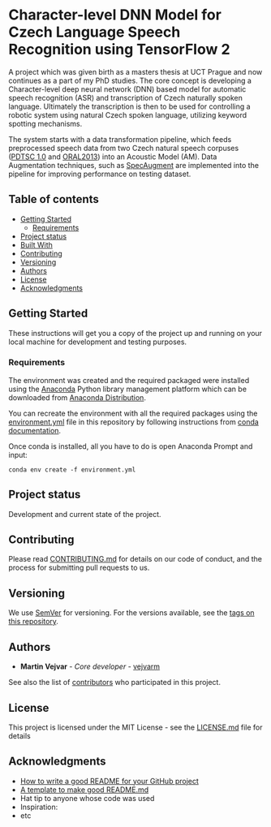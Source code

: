 # Character-level DNN Model for Czech Language Speech Recognition using TensorFlow 2

A project which was given birth as a masters thesis at UCT Prague and now continues as a part of my PhD studies. 
The core concept is developing a Character-level deep neural network (DNN) based model for 
automatic speech recognition (ASR) and transcription of Czech naturally spoken language. 
Ultimately the transcription is then to be used for controlling a robotic system using natural Czech spoken language, 
utilizing keyword spotting mechanisms.

The system starts with a data transformation pipeline, which feeds
preprocessed speech data from two Czech natural speech corpuses ([PDTSC 1.0](https://ufal.mff.cuni.cz/pdtsc1.0/en/index.html) and [ORAL2013](https://wiki.korpus.cz/doku.php/en:cnk:oral2013)) into an Acoustic Model (AM).
Data Augmentation techniques, such as [SpecAugment](https://arxiv.org/abs/1904.08779) are implemented into the pipeline for improving performance on testing dataset.

## Table of contents
* [Getting Started](#getting-started)
    * [Requirements](#requirements)
* [Project status](#project-status)
* [Built With](#built-with)
* [Contributing](#contributing)
* [Versioning](#versioning)
* [Authors](#authors)
* [License](#license)
* [Acknowledgments](#acknowledgments)

## Getting Started

These instructions will get you a copy of the project up and running on your local machine for development and testing purposes.

### Requirements

The environment was created and the required packaged were installed using the [Anaconda](https://www.anaconda.com) 
Python library management platform which can be downloaded from [Anaconda Distribution](https://www.anaconda.com/distribution/).

You can recreate the environment with all the required packages using the 
[environment.yml](https://github.com/vejvarm/speech_recognition_with_TF2_at_UCT_Prague/blob/master/environment.yml) 
file in this repository by following instructions from [conda documentation](https://docs.conda.io/projects/conda/en/latest/user-guide/tasks/manage-environments.html#creating-an-environment-from-an-environment-yml-file).

Once conda is installed, all you have to do is open Anaconda Prompt and input:
```
conda env create -f environment.yml
```

## Project status

Development and current state of the project.

## Contributing

Please read [CONTRIBUTING.md](https://gist.github.com/PurpleBooth/b24679402957c63ec426) for details on our code of conduct, and the process for submitting pull requests to us.

## Versioning

We use [SemVer](http://semver.org/) for versioning. For the versions available, see the [tags on this repository](https://github.com/your/project/tags). 

## Authors

* **Martin Vejvar** - *Core developer* - [vejvarm](https://github.com/vejvarm)

See also the list of [contributors](https://github.com/vejvarm/speech_recognition_with_TF2_at_UCT_Prague/contributors) who participated in this project.

## License

This project is licensed under the MIT License - see the [LICENSE.md](LICENSE.md) file for details

## Acknowledgments
* [How to write a good README for your GitHub project](https://bulldogjob.com/news/449-how-to-write-a-good-readme-for-your-github-project)
* [A template to make good README.md](https://gist.github.com/PurpleBooth/109311bb0361f32d87a2#file-readme-template-md)
* Hat tip to anyone whose code was used
* Inspiration: 
* etc


